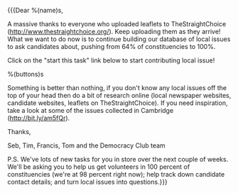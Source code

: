 {{{Dear %(name)s,

A massive thanks to everyone who uploaded leaflets to TheStraightChoice  (http://www.thestraightchoice.org/). Keep uploading them as they arrive! What we want to do now is to continue building our database of local issues to ask candidates about, pushing from 64% of constituencies to 100%.

Click on the "start this task" link below to start contributing local issue!

%(buttons)s

Something is better than nothing, if you don't know any local issues off the top of your head then do a bit of research online (local newspaper websites, candidate websites, leaflets on TheStraightChoice). If you need inspiration, take a look at some of the issues collected in Cambridge (http://bit.ly/am5fQr).

Thanks,

Seb, Tim, Francis, Tom and the Democracy Club team

P.S. We've lots of new tasks for you in store over the next couple of weeks. We'll be asking you to help us get volunteers in 100 percent of constituencies (we're at 98 percent right now); help track down candidate contact details; and turn local issues into questions.}}}